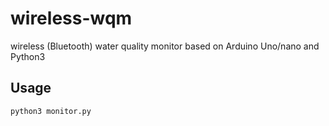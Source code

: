 # wireless-wqm
wireless (Bluetooth) water quality monitor based on Arduino Uno/nano and Python3

## Usage
`python3 monitor.py`
